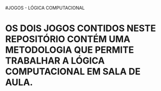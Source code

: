 #JOGOS - LÓGICA COMPUTACIONAL

# OS DOIS JOGOS CONTIDOS NESTE REPOSITÓRIO CONTÉM UMA METODOLOGIA QUE PERMITE TRABALHAR A LÓGICA COMPUTACIONAL EM SALA DE AULA.
